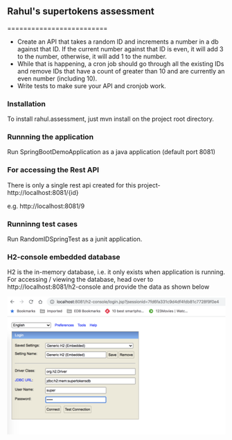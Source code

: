 ## Rahul's supertokens assessment
=========================
 
- Create an API that takes a random ID and increments a number in a db against that ID. If the current number against that ID is even, it will add 3 to the number, otherwise, it will add 1 to the number.
- While that is happening, a cron job should go through all the existing IDs and remove IDs that have a count of greater than 10 and are currently an even number (including 10).
- Write tests to make sure your API and cronjob work.


### Installation

To install rahul.assessment, just mvn install on the project root directory.

### Runnning the application

Run SpringBootDemoApplication as a java application (default port 8081)

### For accessing the Rest API

There is only a single rest api created for this project-
http://localhost:8081/{id}

e.g. http://localhost:8081/9


### Runninng test cases

Run RandomIDSpringTest as a junit application.


### H2-console embedded database

H2 is the in-memory database, i.e. it only exists when application is running.
For accessing / viewing the database, head over to http://localhost:8081/h2-console and provide the data as shown below


![alt custom_hooks](./images/super1.png)
